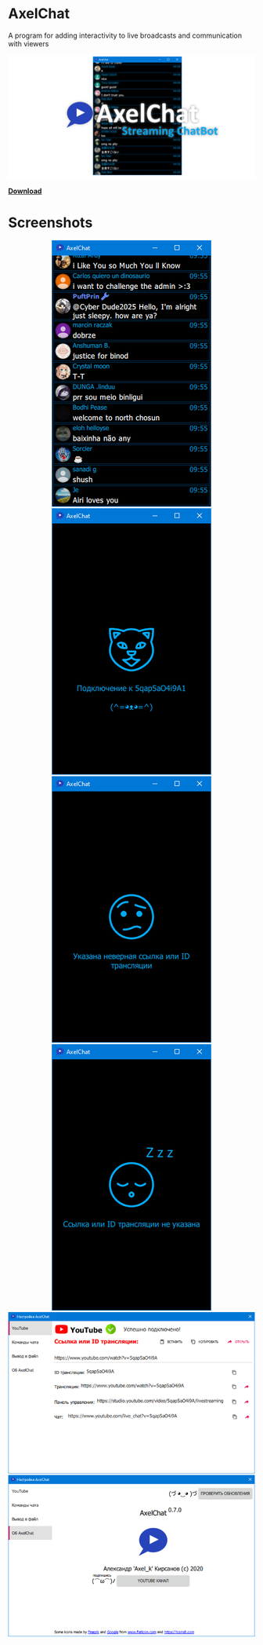 # AxelChat
A program for adding interactivity to live broadcasts and communication with viewers

<p align="center">
  <img src="misc/github-social4.png">
</p>

<b><a href="/../../releases">Download</a></b>

# Screenshots
<p align="center">
  <img src="misc/screenshots/2.png">
  <img src="misc/screenshots/5.png">
  <img src="misc/screenshots/6.png">
  <img src="misc/screenshots/7.png">
  
  <img src="misc/screenshots/3.png">
  <img src="misc/screenshots/4.png">
</p>

